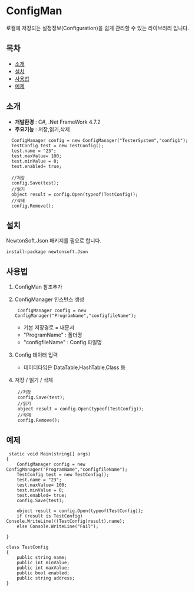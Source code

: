 
# ConfigMan
<!--![배지 또는 로고 이미지 (선택사항)](링크)-->
<!--프로젝트에 대한 간단한 설명을 여기에 작성합니다.-->
로컬에 저장되는 설정정보(Configuration)을 쉽게 관리할 수 있는 라이브러리 입니다.

## 목차
- [소개](#소개)<!--- [설치](#설치)-->
- [설치](#설치)
- [사용법](#사용법)
- [예제](#예제)
<!--- [기여](#기여)
- [라이선스](#라이선스)
- [문의](#문의)
-->
## 소개
<!--프로젝트에 대한 자세한 설명을 여기에 작성합니다.  -->
- **개발환경** : C#, .Net FrameWork 4.7.2 
- **주요기능** : 저장,읽기,삭제
```
  ConfigManager config = new ConfigManager("TesterSystem","config1");
  TestConfig test = new TestConfig();
  test.name = "23";
  test.maxValue= 100;
  test.minValue = 0;
  test.enabled= true;
  
  //저장
  config.Save(test);
  //읽기
  object result = config.Open(typeof(TestConfig));
  //삭제
  config.Remove();
```

## 설치

NewtonSoft.Json 패키지를 필요로 합니다.

```
install-package newtonsoft.Json
```

## 사용법
1. ConfigMan 참조추가
2. ConfigManager 인스턴스 생성
   ```
    ConfigManager config = new ConfigManager("ProgramName","configfileName");
   ```
   * 기본 저장경로 = 내문서
   * "ProgramName" : 폴더명
   * "configfileName" : Config 파일명

3. Config 데이터 입력
   * 데이터타입은 DataTable,HashTable,Class 등

4. 저장 / 읽기 / 삭제 
   ```
    //저장
    config.Save(test);
    //읽기
    object result = config.Open(typeof(TestConfig));
    //삭제
    config.Remove();
   ```

 ## 예제
 
 ```
  static void Main(string[] args)
 {
     ConfigManager config = new ConfigManager("ProgramName","configfileName");
     TestConfig test = new TestConfig();
     test.name = "23";
     test.maxValue= 100;
     test.minValue = 0;
     test.enabled= true;
     config.Save(test);
    
     object result = config.Open(typeof(TestConfig));
     if (result is TestConfig) Console.WriteLine(((TestConfig)result).name);
     else Console.WriteLine("Fail");
   
 }

 class TestConfig
 {
     public string name;
     public int minValue;
     public int maxValue;
     public bool enabled;
     public string address;
 }
 ```

